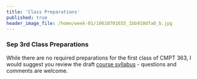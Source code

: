 ```yaml
---
title: 'Class Preparations'
published: true
header_image_file: /home/week-01/10610701655_1bb910dfa0_b.jpg
---
```


### Sep 3rd Class Preparations

While there are no required preparations for the first class of CMPT 363, I would suggest you review the draft [course syllabus](https://canvas.sfu.ca/courses/44038/assignments/syllabus) - questions and comments are welcome.
